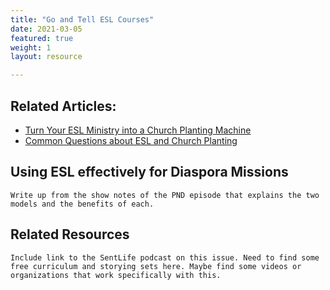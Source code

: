 ```yaml
---
title: "Go and Tell ESL Courses"
date: 2021-03-05
featured: true
weight: 1
layout: resource

---
```


## Related Articles:
* [Turn Your ESL Ministry into a Church Planting Machine](https://keelancook.com/2015/12/11/turn-your-esl-ministry-into-a-church-planting-machine/)
* [Common Questions about ESL and Church Planting](https://keelancook.com/2018/05/10/common-questions-about-esl-and-church-planting/)

## Using ESL effectively for Diaspora Missions
`Write up from the show notes of the PND episode that explains the two models and the benefits of each.`

## Related Resources
`Include link to the SentLife podcast on this issue. Need to find some free curriculum and storying sets here. Maybe find some videos or organizations that work specifically with this.`